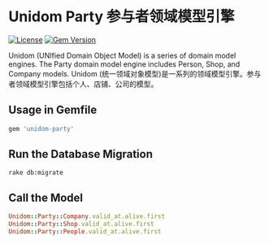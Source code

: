 # Unidom Party 参与者领域模型引擎

[![License](https://img.shields.io/badge/license-MIT-green.svg)](http://opensource.org/licenses/MIT)
[![Gem Version](https://badge.fury.io/rb/unidom-party.svg)](https://badge.fury.io/rb/unidom-party)

Unidom (UNIfied Domain Object Model) is a series of domain model engines. The Party domain model engine includes Person, Shop, and Company models.
Unidom (统一领域对象模型)是一系列的领域模型引擎。参与者领域模型引擎包括个人、店铺、公司的模型。

## Usage in Gemfile
```ruby
gem 'unidom-party'
```

## Run the Database Migration
```shell
rake db:migrate
```

## Call the Model
```ruby
Unidom::Party::Company.valid_at.alive.first
Unidom::Party::Shop.valid_at.alive.first
Unidom::Party::People.valid_at.alive.first
```

